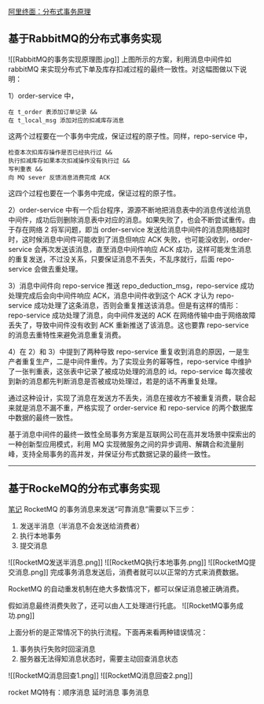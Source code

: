 [阿里终面：分布式事务原理](https://mp.weixin.qq.com/s/7gfmnXQRRim0OCIRC0tQ5w)



## 基于RabbitMQ的分布式事务实现
![[RabbitMQ的事务实现原理图.jpg]]
上图所示的方案，利用消息中间件如 rabbitMQ 来实现分布式下单及库存扣减过程的最终一致性。对这幅图做以下说明：

1）order-service 中，

```
在 t_order 表添加订单记录 &&
在 t_local_msg 添加对应的扣减库存消息
```
这两个过程要在一个事务中完成，保证过程的原子性。同样，repo-service 中，

```
检查本次扣库存操作是否已经执行过 &&
执行扣减库存如果本次扣减操作没有执行过 &&
写判重表 &&
向 MQ sever 反馈消息消费完成 ACK
```
这四个过程也要在一个事务中完成，保证过程的原子性。

2）order-service 中有一个后台程序，源源不断地把消息表中的消息传送给消息中间件，成功后则删除消息表中对应的消息。如果失败了，也会不断尝试重传。由于存在网络 2 将军问题，即当 order-service 发送给消息中间件的消息网络超时时，这时候消息中间件可能收到了消息但响应 ACK 失败，也可能没收到，order-service 会再次发送该消息，直至消息中间件响应 ACK 成功，这样可能发生消息的重复发送，不过没关系，只要保证消息不丢失，不乱序就行，后面 repo-service 会做去重处理。

3）消息中间件向 repo-service 推送 repo_deduction_msg，repo-service 成功处理完成后会向中间件响应 ACK，消息中间件收到这个 ACK 才认为 repo-service 成功处理了这条消息，否则会重复推送该消息。但是有这样的情形：repo-service 成功处理了消息，向中间件发送的 ACK 在网络传输中由于网络故障丢失了，导致中间件没有收到 ACK 重新推送了该消息。这也要靠 repo-service 的消息去重特性来避免消息重复消费。

4）在 2）和 3）中提到了两种导致 repo-service 重复收到消息的原因，一是生产者重复生产，二是中间件重传。为了实现业务的幂等性，repo-service 中维护了一张判重表，这张表中记录了被成功处理的消息的 id。repo-service 每次接收到新的消息都先判断消息是否被成功处理过，若是的话不再重复处理。

通过这种设计，实现了消息在发送方不丢失，消息在接收方不被重复消费，联合起来就是消息不漏不重，严格实现了 order-service 和 repo-service 的两个数据库中数据的最终一致性。

基于消息中间件的最终一致性全局事务方案是互联网公司在高并发场景中探索出的一种创新型应用模式，利用 MQ 实现微服务之间的异步调用、解耦合和流量削峰，支持全局事务的高并发，并保证分布式数据记录的最终一致性。

---

## 基于RockeMQ的分布式事务实现
[笔记](https://blog.csdn.net/weixin_38305440/article/details/107384969)
RocketMQ 的事务消息来发送“可靠消息”需要以下三步：
1. 发送半消息（半消息不会发送给消费者）
2. 执行本地事务
3. 提交消息

![[RocketMQ发送半消息.png]]
![[RocketMQ执行本地事务.png]]
![[RocketMQ提交消息.png]]
完成事务消息发送后，消费者就可以以正常的方式来消费数据。

RocketMQ 的自动重发机制在绝大多数情况下，都可以保证消息被正确消费。

假如消息最终消费失败了，还可以由人工处理进行托底。
![[RocketMQ事务成功.png]]

上面分析的是正常情况下的执行流程。下面再来看两种错误情况：
1. 事务执行失败时回滚消息
2. 服务器无法得知消息状态时，需要主动回查消息状态

![[RocketMQ消息回查1.png]]
![[RocketMQ消息回查2.png]]

rocket MQ特有：顺序消息 延时消息 事务消息
